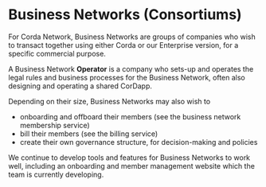 Business Networks (Consortiums)
==============================

For Corda Network, Business Networks are groups of companies who wish to transact together using either Corda or our Enterprise version, for a specific commercial purpose. 

A Business Network **Operator** is a company who sets-up and operates the legal rules and business processes for the Business Network, often also designing and operating a shared CorDapp.

Depending on their size, Business Networks may also wish to
- onboarding and offboard their members (see the business network membership service)
- bill their members (see the billing service)
- create their own governance structure, for decision-making and policies 

We continue to develop tools and features for Business Networks to work well, including an onboarding and member management website which the team is currently developing.


